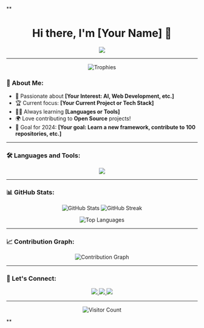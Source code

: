 **<h1 align="center">Hi there, I'm [Your Name] 👋</h1>

<p align="center">
  <img src="https://readme-typing-svg.herokuapp.com?color=4A90E2&center=true&lines=Welcome+to+my+GitHub!;I+love+coding+%F0%9F%92%BB;Let’s+build+something+amazing!" />
</p>

---

<p align="center">
  <img src="https://github-profile-trophy.vercel.app/?username=your-username&theme=dracula&row=1&no-frame=true" alt="Trophies" />
</p>

### 🌟 About Me:
- 🚀 Passionate about **[Your Interest: AI, Web Development, etc.]**  
- 🏆 Current focus: **[Your Current Project or Tech Stack]**  
- 🧑‍💻 Always learning **[Languages or Tools]**  
- 🌍 Love contributing to **Open Source** projects!  
- 🎯 Goal for 2024: **[Your goal: Learn a new framework, contribute to 100 repositories, etc.]**

---

### 🛠️ Languages and Tools:
<p align="center">
  <img src="https://skillicons.dev/icons?i=python,java,flutter,php,html,css,javascript,mysql,firebase&theme=light" />
</p>

---

### 📊 GitHub Stats:
<p align="center">
  <img src="https://github-readme-stats.vercel.app/api?username=your-username&show_icons=true&theme=radical" alt="GitHub Stats" />
  <img src="https://github-readme-streak-stats.herokuapp.com/?user=your-username&theme=radical" alt="GitHub Streak" />
</p>

<p align="center">
  <img src="https://github-readme-stats.vercel.app/api/top-langs/?username=your-username&layout=compact&theme=radical" alt="Top Languages" />
</p>

---

### 📈 Contribution Graph:
<p align="center">
  <img src="https://github-readme-activity-graph.cyclic.app/graph?username=your-username&theme=rogue" alt="Contribution Graph" />
</p>

---

### 💬 Let's Connect:
<p align="center">
  <a href="https://www.linkedin.com/in/your-linkedin/" target="_blank">
    <img src="https://img.shields.io/badge/LinkedIn-0077B5?style=for-the-badge&logo=linkedin&logoColor=white" />
  </a>
  <a href="https://twitter.com/your-twitter/" target="_blank">
    <img src="https://img.shields.io/badge/Twitter-1DA1F2?style=for-the-badge&logo=twitter&logoColor=white" />
  </a>
  <a href="https://your-portfolio.com" target="_blank">
    <img src="https://img.shields.io/badge/Portfolio-FF5722?style=for-the-badge&logo=firefox&logoColor=white" />
  </a>
</p>

---

<p align="center">
  <img src="https://visitor-badge.laobi.icu/badge?page_id=your-username" alt="Visitor Count" />
</p>
**
